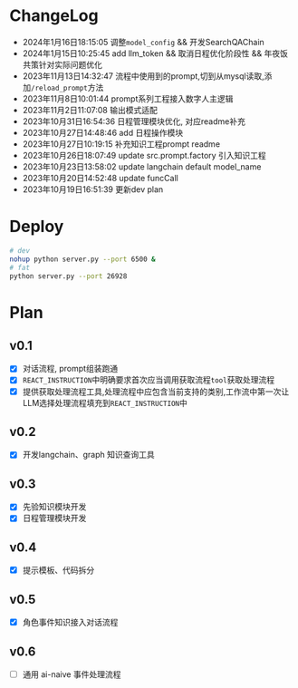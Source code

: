 # ChangeLog
- 2024年1月16日18:15:05 调整`model_config` && 开发SearchQAChain
- 2024年1月15日10:25:45 add llm_token && 取消日程优化阶段性 && 年夜饭共策针对实际问题优化
- 2023年11月13日14:32:47 流程中使用到的prompt,切到从mysql读取,添加`/reload_prompt`方法
- 2023年11月8日10:01:44 prompt系列工程接入数字人主逻辑
- 2023年11月2日11:07:08 输出模式适配
- 2023年10月31日16:54:36 日程管理模块优化, 对应readme补充
- 2023年10月27日14:48:46 add 日程操作模块
- 2023年10月27日10:19:15 补充知识工程prompt readme
- 2023年10月26日18:07:49 update src.prompt.factory 引入知识工程
- 2023年10月23日13:58:02 update langchain default model_name
- 2023年10月20日14:52:48 update funcCall
- 2023年10月19日16:51:39 更新dev plan

# Deploy
```sh
# dev
nohup python server.py --port 6500 &
# fat
python server.py --port 26928
```

# Plan
## v0.1
- [x] 对话流程, prompt组装跑通
- [x] `REACT_INSTRUCTION`中明确要求首次应当调用获取流程`tool`获取处理流程
- [x] 提供获取处理流程工具,处理流程中应包含当前支持的类别,工作流中第一次让LLM选择处理流程填充到`REACT_INSTRUCTION`中
## v0.2
- [x] 开发langchain、graph 知识查询工具
## v0.3
- [x] 先验知识模块开发
- [x] 日程管理模块开发
## v0.4
- [x] 提示模板、代码拆分
## v0.5
- [x] 角色事件知识接入对话流程
## v0.6
- [ ] 通用 ai-naive 事件处理流程